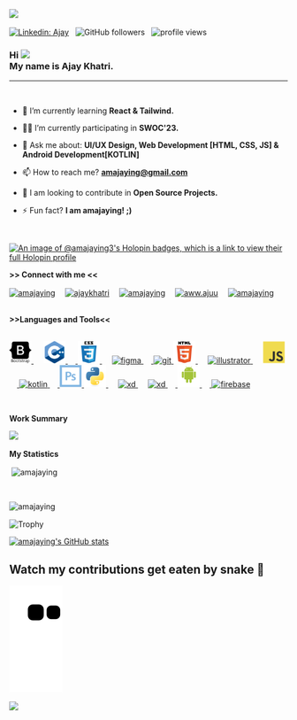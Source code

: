 <!-- banner -->
<img src="https://github.com/amajaying/amajaying/blob/main/Banner.png">

[![Linkedin: Ajay](https://img.shields.io/badge/-Ajay-red?style=flat-square&logo=Linkedin&logoColor=white&link=https://www.linkedin.com/in/amajaying/)](https://www.linkedin.com/in/amajaying/) &nbsp;
![GitHub followers](https://img.shields.io/github/followers/amajaying?label=Follow&style=social) &nbsp;
<img alt = "profile views" src="https://komarev.com/ghpvc/?username=amajaying&color=brightgreen">

<h3>Hi <img src="https://github.com/TheDudeThatCode/TheDudeThatCode/blob/master/Assets/Hi.gif" width="29px"><br>My name is Ajay Khatri.</h3>
<hr>
<br>



<!-- My Details -->
<p>
  
- 🌱 I’m currently learning **React & Tailwind.**
  
- 👨‍💻 I’m currently participating in **SWOC'23.**

- 💬 Ask me about: **UI/UX Design, Web Development [HTML, CSS, JS] & Android Development[KOTLIN]**

- 📫 How to reach me? **amajaying@gmail.com**

- 👀 I am looking to contribute in **Open Source Projects.**

- ⚡ Fun fact? **I am amajaying! ;)**
    </p><br>


<!-- HacktoberFest Badges -->

[![An image of @amajaying3's Holopin badges, which is a link to view their full Holopin profile](https://holopin.me/amajaying3)](https://holopin.io/@amajaying3)



<!-- My Social Handles -->

<b>>> Connect with me <<</b>

<p align="left">
<a href="https://linkedin.com/in/amajaying" target="blank"><img align="center" src="https://raw.githubusercontent.com/rahuldkjain/github-profile-readme-generator/master/src/images/icons/Social/linked-in-alt.svg" alt="amajaying" height="30" width="40" /></a>&emsp;
<a href="https://www.youtube.com/c/amajaying" target="blank"><img align="center" src="https://raw.githubusercontent.com/rahuldkjain/github-profile-readme-generator/master/src/images/icons/Social/youtube.svg" alt="ajaykhatri" height="30" width="40" /></a>&emsp;
<a href="https://instagram.com/amajaying" target="blank"><img align="center" src="https://raw.githubusercontent.com/rahuldkjain/github-profile-readme-generator/master/src/images/icons/Social/instagram.svg" alt="amajaying" height="30" width="40" /></a>&emsp;
<a href="https://fb.com/aww.ajuu" target="blank"><img align="center" src="https://raw.githubusercontent.com/rahuldkjain/github-profile-readme-generator/master/src/images/icons/Social/facebook.svg" alt="aww.ajuu" height="30" width="40" /></a>&emsp;
<a href="https://twitter.com/amajaying" target="blank"><img align="center" src="https://raw.githubusercontent.com/rahuldkjain/github-profile-readme-generator/master/src/images/icons/Social/twitter.svg" alt="amajaying" height="30" width="40" /></a>&emsp;

</p>
<br>
<!-- Languages and Tools I use  -->
<b>>>Languages and Tools<<</b><br><br>

<p align="left"> <a href="https://getbootstrap.com" target="_blank" rel="noreferrer"> <img src="https://raw.githubusercontent.com/devicons/devicon/master/icons/bootstrap/bootstrap-plain-wordmark.svg" alt="bootstrap" width="40" height="40"/> </a>&emsp;
<a href="https://www.w3schools.com/cpp/" target="_blank" rel="noreferrer"> <img src="https://raw.githubusercontent.com/devicons/devicon/master/icons/cplusplus/cplusplus-original.svg" alt="cplusplus" width="40" height="40"/> </a> 
&emsp;<a href="https://www.w3schools.com/css/" target="_blank" rel="noreferrer"> <img src="https://raw.githubusercontent.com/devicons/devicon/master/icons/css3/css3-original-wordmark.svg" alt="css3" width="40" height="40"/> </a>&emsp; <a href="https://www.figma.com/" target="_blank" rel="noreferrer"> <img src="https://www.vectorlogo.zone/logos/figma/figma-icon.svg" alt="figma" width="40" height="40"/> </a> &emsp;<a href="https://git-scm.com/" target="_blank" rel="noreferrer"> <img src="https://www.vectorlogo.zone/logos/git-scm/git-scm-icon.svg" alt="git" width="40" height="40"/> </a> <a href="https://www.w3.org/html/" target="_blank" rel="noreferrer"> <img src="https://raw.githubusercontent.com/devicons/devicon/master/icons/html5/html5-original-wordmark.svg" alt="html5" width="40" height="40"/> </a>&emsp; <a href="https://www.adobe.com/in/products/illustrator.html" target="_blank" rel="noreferrer"> <img src="https://www.vectorlogo.zone/logos/adobe_illustrator/adobe_illustrator-icon.svg" alt="illustrator" width="40" height="40"/> </a>&emsp; <a href="https://developer.mozilla.org/en-US/docs/Web/JavaScript" target="_blank" rel="noreferrer"> <img src="https://raw.githubusercontent.com/devicons/devicon/master/icons/javascript/javascript-original.svg" alt="javascript" width="40" height="40"/> </a> &emsp;<a href="https://kotlinlang.org" target="_blank" rel="noreferrer"> <img src="https://www.vectorlogo.zone/logos/kotlinlang/kotlinlang-icon.svg" alt="kotlin" width="40" height="40"/> </a> &emsp;<a href="https://www.photoshop.com/en" target="_blank" rel="noreferrer"> <img src="https://raw.githubusercontent.com/devicons/devicon/master/icons/photoshop/photoshop-line.svg" alt="photoshop" width="40" height="40"/> </a> <a href="https://www.python.org" target="_blank" rel="noreferrer"> <img src="https://raw.githubusercontent.com/devicons/devicon/master/icons/python/python-original.svg" alt="python" width="40" height="40"/> </a>&emsp; <a href="https://www.adobe.com/products/xd.html" target="_blank" rel="noreferrer"> <img src="https://cdn.worldvectorlogo.com/logos/adobe-xd.svg" alt="xd" width="40" height="40"/> </a> &emsp; <a href="https://www.adobe.com/products/xd.html" target="_blank" rel="noreferrer"> <img src="https://upload.wikimedia.org/wikipedia/commons/thumb/4/40/Adobe_Premiere_Pro_CC_icon.svg/512px-Adobe_Premiere_Pro_CC_icon.svg.png" alt="xd" width="40" height="40"/> </a> &emsp;<a href="https://developer.android.com" target="_blank" rel="noreferrer"> <img src="https://raw.githubusercontent.com/devicons/devicon/master/icons/android/android-original-wordmark.svg" alt="android" width="40" height="40"/> </a> &emsp;<a href="https://firebase.google.com/" target="_blank" rel="noreferrer"> <img src="https://www.vectorlogo.zone/logos/firebase/firebase-icon.svg" alt="firebase" width="40" height="40"/> </a></p>
<br>


<!-- Work Summary -->
<b>Work Summary</b><br>

<img src="https://github-readme-stats.vercel.app/api/top-langs/?username=amajaying&layout=compact&count_private=true&theme=dark">


<!-- My Stats -->

<b>My Statistics</b><br>

<p>&nbsp;<img align="center" src="https://github-readme-stats.vercel.app/api?username=amajaying&show_icons=true&locale=en&theme=dark" alt="amajaying" /></p>
<br>
<p><img width="500px" src="https://github-readme-streak-stats.herokuapp.com/?user=amajaying&theme=dark" alt="amajaying" style="max-width: 100%;"/>
</p>
<img alt="Trophy" align="center" height="250px" src="https://github-profile-trophy.vercel.app/?username=amajaying&theme=dracula"/>

<a href="https://quine.sh/profile/amajaying"><img src="https://stats.quine.sh/amajaying/github?simple=true" alt="amajaying's GitHub stats" width="840px"></a>

## Watch my contributions get eaten by snake 🐍

<!-- Contribution Snake -->

![snake gif](https://github.com/amajaying/amajaying/blob/output/github-contribution-grid-snake.svg)

<!-- Footer -->

<img src="https://github.com/amajaying/amajaying/blob/main/Footer.jpg">
